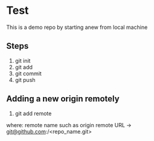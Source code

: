# Test

This is a demo repo by starting anew from local machine

## Steps

1. git init
2. git add
3. git commit
4. git push

## Adding a new origin remotely

1. git add remote <remote name> <remote URL>

where: 
remote name such as origin
remote URL -> git@github.com:<username>/<repo_name.git>
